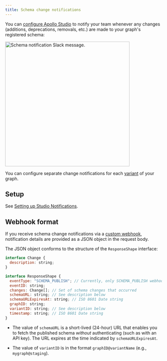 ```yaml
---
title: Schema change notifications
---
```


You can [configure Apollo Studio](./notification-setup) to notify your team whenever any changes (additions, deprecations, removals, etc.) are made to your graph's registered schema:

<img class="screenshot" src="../img/integrations/schema-notification.jpg" alt="Schema notification Slack message." width="400" />

You can configure separate change notifications for each [variant](../graphs/overview#variants) of your graph.

## Setup

See [Setting up Studio Notifications](./notification-setup).

## Webhook format

If you receive schema change notifications via a [custom webhook](./notification-setup/#custom-webhooks-enterprise-only), notification details are provided as a JSON object in the request body.

The JSON object conforms to the structure of the `ResponseShape` interface:

```javascript
interface Change {
  description: string;
}

interface ResponseShape {
  eventType: "SCHEMA_PUBLISH"; // Currently, only SCHEMA_PUBLISH webhooks are supported
  eventID: string;
  changes: Change[]; // Set of schema changes that occurred
  schemaURL: string; // See description below
  schemaURLExpiresAt: string; // ISO 8601 Date string
  graphID: string;
  variantID: string; // See description below
  timestamp: string; // ISO 8601 Date string
}
```

- The value of `schemaURL` is a short-lived (24-hour) URL that enables you to fetch the published schema _without_ authenticating (such as with an API key). The URL expires at the time indicated by `schemaURLExpiresAt`.

- The value of `variantID` is in the format `graphID@variantName` (e.g., `mygraph@staging`).
